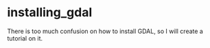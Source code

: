 # installing_gdal
There is too much confusion on how to install GDAL, so I will create a tutorial on it.

